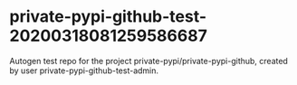 # private-pypi-github-test-20200318081259586687
Autogen test repo for the project private-pypi/private-pypi-github, created by user private-pypi-github-test-admin.
